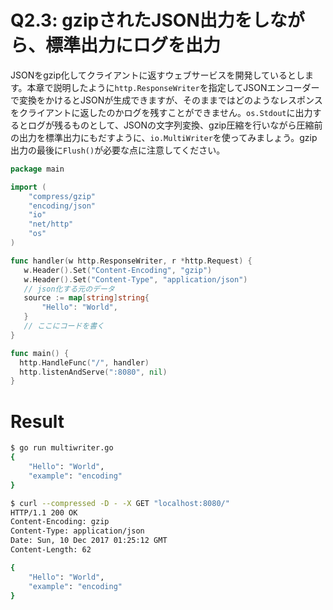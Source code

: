 # Q2.3: gzipされたJSON出力をしながら、標準出力にログを出力
JSONをgzip化してクライアントに返すウェブサービスを開発しているとします。本章で説明したように`http.ResponseWriter`を指定してJSONエンコーダーで変換をかけるとJSONが生成できますが、そのままではどのようなレスポンスをクライアントに返したのかログを残すことができません。`os.Stdout`に出力するとログが残るものとして、JSONの文字列変換、gzip圧縮を行いながら圧縮前の出力を標準出力にもだすように、`io.MultiWriter`を使ってみましょう。gzip出力の最後に`Flush()`が必要な点に注意してください。

```go
package main

import (
    "compress/gzip"
    "encoding/json"
    "io"
    "net/http"
    "os"
)

func handler(w http.ResponseWriter, r *http.Request) {
   w.Header().Set("Content-Encoding", "gzip")
   w.Header().Set("Content-Type", "application/json")
   // json化する元のデータ
   source := map[string]string{
       "Hello": "World",
   }
   // ここにコードを書く
}

func main() {
  http.HandleFunc("/", handler)
  http.listenAndServe(":8080", nil)
}
```


# Result

```bash
$ go run multiwriter.go
{
    "Hello": "World",
    "example": "encoding"
}
```

```bash
$ curl --compressed -D - -X GET "localhost:8080/"
HTTP/1.1 200 OK
Content-Encoding: gzip
Content-Type: application/json
Date: Sun, 10 Dec 2017 01:25:12 GMT
Content-Length: 62

{
    "Hello": "World",
    "example": "encoding"
}
```
